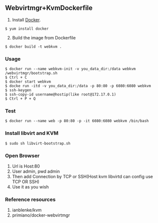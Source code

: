
## Webvirtmgr+KvmDockerfile

1. Install [Docker](https://www.docker.com/).
```
$ yum install docker
```

2. Build the image from Dockerfile

```
$ docker build -t webkvm .
```

### Usage

```
$ docker run --name webkvm-init -v you_data_dir:/data webkvm /webvirtmgr/bootstrap.sh
$ Ctrl + C
$ docker start webkvm
$ docke run -itd -v you_data_dir:/data -p 80:80 -p 6080:6080 webkvm
$ ssh-keygen
$ ssh-copy-id username@hostip(like root@172.17.0.1)
$ Ctrl + P + Q
```
### Test

```
$ docker run --name web -p 80:80 -p -it 6080:6080 webkvm /bin/bash

```

### Install libvirt and KVM
```
$ sudo sh libvirt-bootstrap.sh
```

### Open Browser
1. Url is Host:80
2. User admin, pwd admin
3. Then add Connection by TCP or SSH(Host kvm libvirtd can config use TCP OR SSH)
4. Use it as you wish

### Reference resources
1. ianblenke/kvm
2. primiano/docker-webvirtmgr